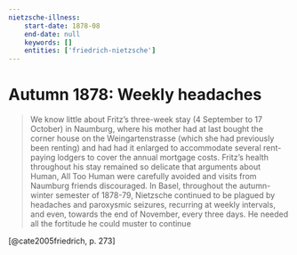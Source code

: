 ```yaml
---
nietzsche-illness:
    start-date: 1878-08
    end-date: null
    keywords: []
    entities: ['friedrich-nietzsche']
---
```


# Autumn 1878: Weekly headaches

> We know little about Fritz’s three-week stay (4 September to 17 October) in
> Naumburg, where his mother had at last bought the corner house on the
> Weingartenstrasse (which she had previously been renting) and had had it
> enlarged to accommodate several rent-paying lodgers to cover the annual
> mortgage costs. Fritz’s health throughout his stay remained so delicate that
> arguments about Human, All Too Human were carefully avoided and visits from
> Naumburg friends discouraged.  In Basel, throughout the autumn-winter
> semester of 1878-79, Nietzsche continued to be plagued by headaches and
> paroxysmic seizures, recurring at weekly intervals, and even, towards the end
> of November, every three days. He needed all the fortitude he could muster to
> continue

[@cate2005friedrich, p. 273]
